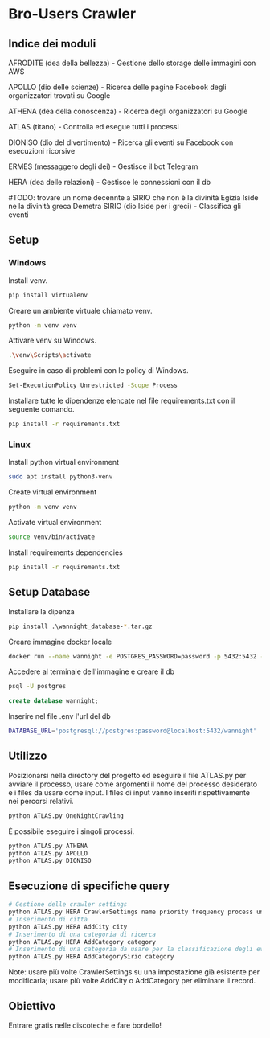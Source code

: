 # Bro-Users Crawler

## Indice dei moduli

AFRODITE (dea della bellezza) - Gestione dello storage delle immagini con AWS

APOLLO (dio delle scienze) - Ricerca delle pagine Facebook degli organizzatori trovati su Google

ATHENA (dea della conoscenza) - Ricerca degli organizzatori su Google

ATLAS (titano) - Controlla ed esegue tutti i processi

DIONISO (dio del divertimento) - Ricerca gli eventi su Facebook con esecuzioni ricorsive

ERMES (messaggero degli dei) - Gestisce il bot Telegram

HERA (dea delle relazioni) - Gestisce le connessioni con il db

#TODO: trovare un nome decennte a SIRIO che non è la divinità Egizia Iside ne la divinità greca Demetra
SIRIO (dio Iside per i greci) - Classifica gli eventi

## Setup 
### Windows

Install venv.

```bash
pip install virtualenv
```

Creare un ambiente virtuale chiamato venv.

```bash
python -m venv venv
```

Attivare venv su Windows.

```bash
.\venv\Scripts\activate 
```

Eseguire in caso di problemi con le policy di Windows.

```bash
Set-ExecutionPolicy Unrestricted -Scope Process 
```

Installare tutte le dipendenze elencate nel file requirements.txt con il seguente comando.

```bash
pip install -r requirements.txt
```

### Linux
Install python virtual environment
```bash
sudo apt install python3-venv
```

Create virtual environment
```bash
python -m venv venv
```

Activate virtual environment
```bash
source venv/bin/activate
```

Install requirements dependencies
```bash
pip install -r requirements.txt
```
## Setup Database

Installare la dipenza

```bash
pip install .\wannight_database-*.tar.gz
```

Creare immagine docker locale

```bash
docker run --name wannight -e POSTGRES_PASSWORD=password -p 5432:5432 -d postgres
```

Accedere al terminale dell'immagine e creare il db

```bash
psql -U postgres
```
```sql
create database wannight;
```

Inserire nel file .env l'url del db

```bash
DATABASE_URL='postgresql://postgres:password@localhost:5432/wannight'
```

## Utilizzo

Posizionarsi nella directory del progetto ed eseguire il file ATLAS.py per avviare il processo, usare come argomenti il nome del processo desiderato e i files da usare come input. I files di input vanno inseriti rispettivamente nei percorsi relativi.

```bash
python ATLAS.py OneNightCrawling
```

È possibile eseguire i singoli processi.

```bash
python ATLAS.py ATHENA
python ATLAS.py APOLLO
python ATLAS.py DIONISO
```

## Esecuzione di specifiche query

```bash
# Gestione delle crawler settings
python ATLAS.py HERA CrawlerSettings name priority frequency process unity active
# Inserimento di citta
python ATLAS.py HERA AddCity city
# Inserimento di una categoria di ricerca
python ATLAS.py HERA AddCategory category
# Inserimento di una categoria da usare per la classificazione degli eventi
python ATLAS.py HERA AddCategorySirio category
```

Note: usare più volte CrawlerSettings su una impostazione già esistente per modificarla; usare più volte AddCity o AddCategory per eliminare il record.

## Obiettivo

Entrare gratis nelle discoteche e fare bordello!
